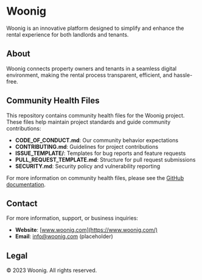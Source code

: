 # Woonig

Woonig is an innovative platform designed to simplify and enhance the rental experience for both landlords and tenants.

## About

Woonig connects property owners and tenants in a seamless digital environment, making the rental process transparent, efficient, and hassle-free.

## Community Health Files

This repository contains community health files for the Woonig project. These files help maintain project standards and guide community contributions:

- **CODE_OF_CONDUCT.md**: Our community behavior expectations
- **CONTRIBUTING.md**: Guidelines for project contributions
- **ISSUE_TEMPLATE/**: Templates for bug reports and feature requests
- **PULL_REQUEST_TEMPLATE.md**: Structure for pull request submissions
- **SECURITY.md**: Security policy and vulnerability reporting

For more information on community health files, please see the [GitHub documentation](https://docs.github.com/en/communities/setting-up-your-project-for-healthy-contributions/creating-a-default-community-health-file).

## Contact

For more information, support, or business inquiries:

- **Website**: [www.woonig.com](https://www.woonig.com/)
- **Email**: info@woonig.com (placeholder)

## Legal

© 2023 Woonig. All rights reserved.
